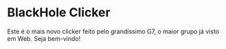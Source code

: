 # BlackHole Clicker
Este é o mais novo clicker feito pelo grandíssimo G7, o maior grupo já visto em Web.
Seja bem-vindo!
